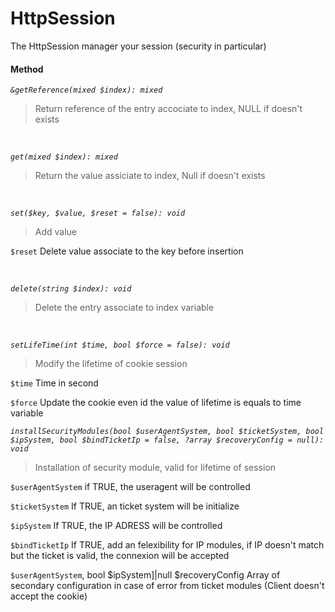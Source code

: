 # HttpSession

The HttpSession manager your session (security in particular)


#### Method

*`&getReference(mixed $index): mixed`*

> Return reference of the entry accociate to index, NULL if doesn't exists

<br>

*`get(mixed $index): mixed`*

> Return the value assiciate to index, Null if doesn't exists

<br>

*`set($key, $value, $reset = false): void`*

> Add value

`$reset` Delete value associate to the key before insertion

<br>

*`delete(string $index): void`*

> Delete the entry associate to index variable

<br>

*`setLifeTime(int $time, bool $force = false): void`*

> Modify the lifetime of cookie session

`$time` Time in second

`$force` Update the cookie even id the value of lifetime is equals to time variable

*`installSecurityModules(bool $userAgentSystem, bool $ticketSystem, bool $ipSystem, bool $bindTicketIp = false, ?array $recoveryConfig = null): void`*

> Installation of security module, valid for lifetime of session

`$userAgentSystem` if TRUE, the useragent will be controlled

`$ticketSystem` If TRUE, an ticket system will be initialize

`$ipSystem` If TRUE, the IP ADRESS will be controlled

`$bindTicketIp` If TRUE, add an felexibility for IP modules, if IP doesn't match but the ticket is valid, the connexion will be accepted

`$userAgentSystem`, bool $ipSystem]|null $recoveryConfig Array of secondary configuration in case of error from ticket modules (Client doesn't accept the cookie)
